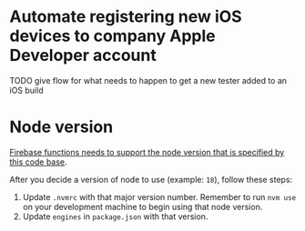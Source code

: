 # Automate registering new iOS devices to company Apple Developer account 

TODO give flow for what needs to happen to get a new tester added to an iOS build 

# Node version 

[Firebase functions needs to support the node version that is specified by this code base](https://firebase.google.com/docs/functions/get-started?gen=2nd#set-up-your-environment-and-the-firebase-cli). 

After you decide a version of node to use (example: `18`), follow these steps: 
1. Update `.nvmrc` with that major version number. Remember to run `nvm use` on your development machine to begin using that node version. 
2. Update `engines` in `package.json` with that version. 